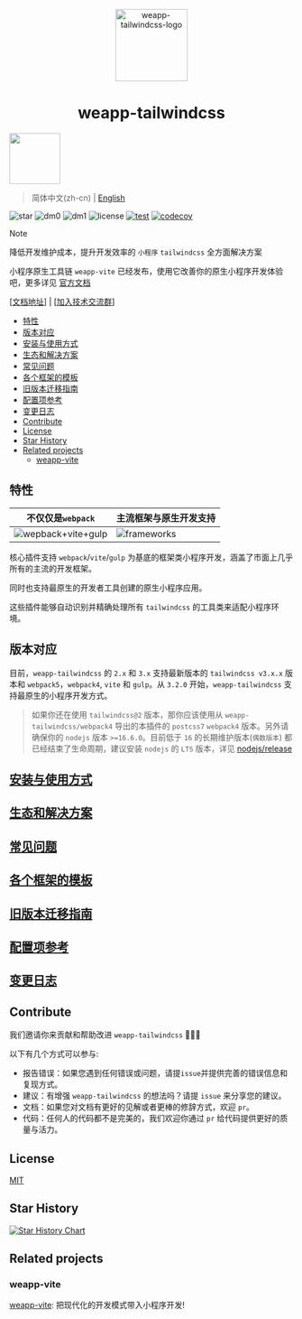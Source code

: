 <p align="center">

<a href="https://tw.icebreaker.top">

<img src="./assets/logo.png" alt="weapp-tailwindcss-logo" width="128">
</a>

<br>

<h1 align="center">weapp-tailwindcss</h1>

</p>

[<img src="https://api.gitsponsors.com/api/badge/img?id=448897619" height="90">](https://api.gitsponsors.com/api/badge/link?p=c6aIlBLPQGuNVEiUoXpJ+2CmJFZ0SlpKtu5uQrr1PPKoAFduJ4JVJSmuRoq4/N2/M2+BqpedgmsQkeC88RUQgdD/yDZlbCihkygOLom7CzRFpCECuFUYC2Lzp1QQZ7vH6k4460KSwUCBuhx3vFm9Vg==)

> 简体中文(zh-cn) | [English](./README_en.md)

![star](https://badgen.net/github/stars/sonofmagic/weapp-tailwindcss)
![dm0](https://badgen.net/npm/dm/weapp-tailwindcss)
![dm1](https://badgen.net/npm/dm/weapp-tailwindcss-webpack-plugin)
![license](https://badgen.net/npm/license/weapp-tailwindcss)
[![test](https://github.com/sonofmagic/weapp-tailwindcss/actions/workflows/test.yml/badge.svg?branch=main)](https://github.com/sonofmagic/weapp-tailwindcss/actions/workflows/test.yml)
[![codecov](https://codecov.io/gh/sonofmagic/weapp-tailwindcss/branch/main/graph/badge.svg?token=zn05qXYznt)](https://codecov.io/gh/sonofmagic/weapp-tailwindcss)

> [!NOTE]
> 降低开发维护成本，提升开发效率的 `小程序` `tailwindcss` 全方面解决方案
>
> 小程序原生工具链 `weapp-vite` 已经发布，使用它改善你的原生小程序开发体验吧，更多详见 [官方文档](https://vite.icebreaker.top/)

\[[文档地址](https://tw.icebreaker.top)\] \| \[[加入技术交流群](https://tw.icebreaker.top/docs/community/group)\]

- [特性](#特性)
- [版本对应](#版本对应)
- [安装与使用方式](#安装与使用方式)
- [生态和解决方案](#生态和解决方案)
- [常见问题](#常见问题)
- [各个框架的模板](#各个框架的模板)
- [旧版本迁移指南](#旧版本迁移指南)
- [配置项参考](#配置项参考)
- [变更日志](#变更日志)
- [Contribute](#contribute)
- [License](#license)
- [Star History](#star-history)
- [Related projects](#related-projects)
  - [weapp-vite](#weapp-vite)

## 特性

| 不仅仅是`webpack`                                   | 主流框架与原生开发支持                          |
| --------------------------------------------------- | ----------------------------------------------- |
| ![wepback+vite+gulp](./assets/weapp-tw-plugins.png) | ![frameworks](./assets/weapp-tw-frameworks.png) |

核心插件支持 `webpack`/`vite`/`gulp` 为基底的框架类小程序开发，涵盖了市面上几乎所有的主流的开发框架。

同时也支持最原生的开发者工具创建的原生小程序应用。

这些插件能够自动识别并精确处理所有 `tailwindcss` 的工具类来适配小程序环境。

## 版本对应

目前，`weapp-tailwindcss` 的 `2.x` 和 `3.x` 支持最新版本的 `tailwindcss v3.x.x` 版本和 `webpack5`，`webpack4`, `vite` 和 `gulp`。从 `3.2.0` 开始，`weapp-tailwindcss` 支持最原生的小程序开发方式。

> 如果你还在使用 `tailwindcss@2` 版本，那你应该使用从 `weapp-tailwindcss/webpack4` 导出的本插件的 `postcss7` `webpack4` 版本。另外请确保你的 `nodejs` 版本 `>=16.6.0`。目前低于 `16` 的长期维护版本(`偶数版本`) 都已经结束了生命周期，建议安装 `nodejs` 的 `LTS` 版本，详见 [nodejs/release](https://github.com/nodejs/release)

## [安装与使用方式](https://tw.icebreaker.top/docs/quick-start/install)

## [生态和解决方案](https://tw.icebreaker.top/docs/community/templates)

## [常见问题](https://tw.icebreaker.top/docs/issues/)

## [各个框架的模板](https://tw.icebreaker.top/docs/community/templates)

## [旧版本迁移指南](https://tw.icebreaker.top/docs/migrations/v2)

## [配置项参考](https://tw.icebreaker.top/docs/api/interfaces/UserDefinedOptions)

## [变更日志](./CHANGELOG.md)

## Contribute

我们邀请你来贡献和帮助改进 `weapp-tailwindcss` 💚💚💚

以下有几个方式可以参与:

- 报告错误：如果您遇到任何错误或问题，请提`issue`并提供完善的错误信息和复现方式。
- 建议：有增强 `weapp-tailwindcss` 的想法吗？请提 `issue` 来分享您的建议。
- 文档：如果您对文档有更好的见解或者更棒的修辞方式，欢迎 `pr`。
- 代码：任何人的代码都不是完美的，我们欢迎你通过 `pr` 给代码提供更好的质量与活力。

## License

[MIT](./LICENSE)

## Star History

[![Star History Chart](https://api.star-history.com/svg?repos=sonofmagic/weapp-tailwindcss&type=Date)](https://star-history.com/#sonofmagic/weapp-tailwindcss&Date)

## Related projects

### weapp-vite

[weapp-vite](https://vite.icebreaker.top/): 把现代化的开发模式带入小程序开发!
